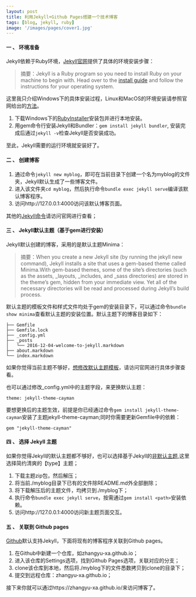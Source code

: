```yaml
---
layout: post
title: 利用Jekyll+Github Pages搭建一个技术博客
tags: [blog, jekyll, ruby]
image: '/images/pages/cover1.jpg'
---
```


#### 一 、 环境准备

Jekyll依赖于Ruby环境，[Jekyll官网](https://jekyllrb.com)提供了具体的环境安装步骤：

>摘要：Jekyll is a Ruby program so you need to install Ruby on your machine to begin with. Head over to the [install guide](https://jekyllrb.com/docs/installation/) and follow the instructions for your operating system.

这里我只介绍Windows下的具体安装过程，Linux和MacOS的环境安装请参照官网给出的[方法](https://jekyllrb.com/docs/installation/)。

1. 下载Windows下的[RubyInstaller](https://rubyinstaller.org/downloads/)安装包并进行本地安装。
2. 用gem命令行安装Jekyll和Bundler：`gem install jekyll bundler`, 安装完成后通过`jekyll -v`检查Jekyll是否安装成功。

至此，Jekyll需要的运行环境就安装好了。

#### 二 、 创建博客

1. 通过命令`jekyll new myblog`，即可在当前目录下创建一个名为myblog的文件夹，Jekyll默认生成了一些博客文件。
2. 进入该文件夹`cd myblog`，然后执行命令`bundle exec jekyll serve`编译该默认博客程序。
3. 访问http://127.0.0.1:4000访问该默认博客页面。

其他的[Jekyll命令](https://jekyllrb.com/docs/usage/)请访问官网进行查看；

#### 三 、 Jekyll默认主题（基于gem进行安装）

Jekyll默认创建的博客，采用的是默认主题Minima：
> 摘要：When you create a new Jekyll site (by running the jekyll new <PATH> command), Jekyll installs a site that uses a gem-based theme called Minima.With gem-based themes, some of the site’s directories (such as the assets, _layouts, _includes, and _sass directories) are stored in the theme’s gem, hidden from your immediate view. Yet all of the necessary directories will be read and processed during Jekyll’s build process.

默认主题的模板文件和样式文件均处于gem的安装目录下，可以通过命令`bundle show minima`查看默认主题的安装位置。默认主题下的博客目录如下：
```
├── Gemfile
├── Gemfile.lock
├── _config.yml
├── _posts
│   └── 2016-12-04-welcome-to-jekyll.markdown
├── about.markdown
└── index.markdown
```
如果你觉得当前主题不够好，[想修改默认主题模板](https://jekyllrb.com/docs/themes/)，请访问官网进行具体步骤查看。

也可以通过修改_config.yml中的主题字段，来更换默认主题：
```
theme: jekyll-theme-cayman
```
要想更换后的主题生效，前提是你已经通过命令`gem install jekyll-theme-cayman`安装了主题jekyll-theme-cayman;同时你需要更新Gemfile中的依赖：
```
gem "jekyll-theme-cayman"
```

#### 四 、 选择 Jekyll 主题
如果你觉得Jekyll的默认主题都不够好，也可以选择基于Jekyll的[非默认主题](http://jekyllthemes.org/),这里选择简约清爽的【type】主题；
1. 下载主题zip包，然后解压；
2. 将当前./myblog目录下已有的文件除README.md外全部删除；
3. 将下载解压后的主题文件，均拷贝到./myblog下；
4. 执行命令`bundle exec jekyll serve`，按需通过`gem install <path>`安装依赖。
5. 访问http://127.0.0.1:4000访问新主题页面交互。

#### 五 、 关联到 Github pages

[Github](https://github.com/)默认支持Jekyll，下面将现有的博客程序关联到Github pages。

1. 在Github中新建一个仓库，如zhangyu-xa.github.io；
2. 进入该仓库的Settings选项，找到Github Pages选项，关联对应的分支；
3. clone该仓库到本地，然后将./myblog下的文件悉数拷贝到clone的目录下；
4. 提交到远程仓库：zhangyu-xa.github.io；

接下来你就可以通过https://zhangyu-xa.github.io/来访问博客了。